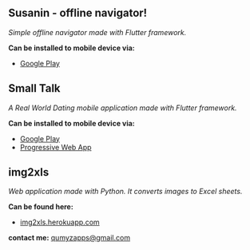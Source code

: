 ## Susanin - offline navigator!
*Simple offline navigator made with Flutter framework.*

**Can be installed to mobile device via:**
- [Google Play](https://play.google.com/store/apps/details?id=com.qumyz.susanin)

## Small Talk ##
*A Real World Dating mobile application made with Flutter framework.*

**Can be installed to mobile device via:**
- [Google Play](https://play.google.com/store/apps/details?id=com.qumyz.small_talk)
- [Progressive Web App](https://nukeolay.github.io/smalltalk/)

## img2xls ##
*Web application made with Python. It converts images to Excel sheets.*

**Can be found here:**
- [img2xls.herokuapp.com](https://img2xls.herokuapp.com)

**contact me:** [qumyzapps@gmail.com](qumyzapps@gmail.com)
